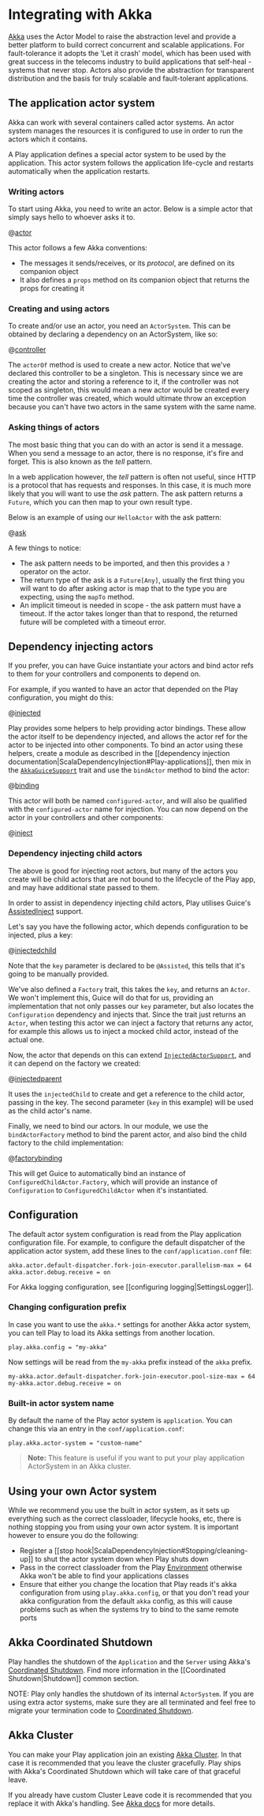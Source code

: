 <!--- Copyright (C) 2009-2018 Lightbend Inc. <https://www.lightbend.com> -->
# Integrating with Akka

[Akka](https://akka.io/) uses the Actor Model to raise the abstraction level and provide a better platform to build correct concurrent and scalable applications. For fault-tolerance it adopts the ‘Let it crash’ model, which has been used with great success in the telecoms industry to build applications that self-heal - systems that never stop. Actors also provide the abstraction for transparent distribution and the basis for truly scalable and fault-tolerant applications.

## The application actor system

Akka can work with several containers called actor systems. An actor system manages the resources it is configured to use in order to run the actors which it contains.

A Play application defines a special actor system to be used by the application. This actor system follows the application life-cycle and restarts automatically when the application restarts.

### Writing actors

To start using Akka, you need to write an actor.  Below is a simple actor that simply says hello to whoever asks it to.

@[actor](code/ScalaAkka.scala)

This actor follows a few Akka conventions:

* The messages it sends/receives, or its _protocol_, are defined on its companion object
* It also defines a `props` method on its companion object that returns the props for creating it

### Creating and using actors

To create and/or use an actor, you need an `ActorSystem`.  This can be obtained by declaring a dependency on an ActorSystem, like so:

@[controller](code/ScalaAkka.scala)

The `actorOf` method is used to create a new actor.  Notice that we've declared this controller to be a singleton.  This is necessary since we are creating the actor and storing a reference to it, if the controller was not scoped as singleton, this would mean a new actor would be created every time the controller was created, which would ultimate throw an exception because you can't have two actors in the same system with the same name.

### Asking things of actors

The most basic thing that you can do with an actor is send it a message.  When you send a message to an actor, there is no response, it's fire and forget.  This is also known as the _tell_ pattern.
  
In a web application however, the _tell_ pattern is often not useful, since HTTP is a protocol that has requests and responses.  In this case, it is much more likely that you will want to use the _ask_ pattern.  The ask pattern returns a `Future`, which you can then map to your own result type.

Below is an example of using our `HelloActor` with the ask pattern:

@[ask](code/ScalaAkka.scala)

A few things to notice:

* The ask pattern needs to be imported, and then this provides a `?` operator on the actor.
* The return type of the ask is a `Future[Any]`, usually the first thing you will want to do after asking actor is map that to the type you are expecting, using the `mapTo` method.
* An implicit timeout is needed in scope - the ask pattern must have a timeout.  If the actor takes longer than that to respond, the returned future will be completed with a timeout error.

## Dependency injecting actors

If you prefer, you can have Guice instantiate your actors and bind actor refs to them for your controllers and components to depend on.

For example, if you wanted to have an actor that depended on the Play configuration, you might do this:

@[injected](code/ScalaAkka.scala)

Play provides some helpers to help providing actor bindings.  These allow the actor itself to be dependency injected, and allows the actor ref for the actor to be injected into other components.  To bind an actor using these helpers, create a module as described in the [[dependency injection documentation|ScalaDependencyInjection#Play-applications]], then mix in the [`AkkaGuiceSupport`](api/scala/play/api/libs/concurrent/AkkaGuiceSupport.html) trait and use the `bindActor` method to bind the actor:

@[binding](code/ScalaAkka.scala)

This actor will both be named `configured-actor`, and will also be qualified with the `configured-actor` name for injection.  You can now depend on the actor in your controllers and other components:

@[inject](code/ScalaAkka.scala)

### Dependency injecting child actors

The above is good for injecting root actors, but many of the actors you create will be child actors that are not bound to the lifecycle of the Play app, and may have additional state passed to them.

In order to assist in dependency injecting child actors, Play utilises Guice's [AssistedInject](https://github.com/google/guice/wiki/AssistedInject) support.

Let's say you have the following actor, which depends configuration to be injected, plus a key:

@[injectedchild](code/ScalaAkka.scala)

Note that the `key` parameter is declared to be `@Assisted`, this tells that it's going to be manually provided.

We've also defined a `Factory` trait, this takes the `key`, and returns an `Actor`.  We won't implement this, Guice will do that for us, providing an implementation that not only passes our `key` parameter, but also locates the `Configuration` dependency and injects that.  Since the trait just returns an `Actor`, when testing this actor we can inject a factory that returns any actor, for example this allows us to inject a mocked child actor, instead of the actual one.

Now, the actor that depends on this can extend [`InjectedActorSupport`](api/scala/play/api/libs/concurrent/InjectedActorSupport.html), and it can depend on the factory we created:

@[injectedparent](code/ScalaAkka.scala)

It uses the `injectedChild` to create and get a reference to the child actor, passing in the key. The second parameter (`key` in this example) will be used as the child actor's name.

Finally, we need to bind our actors.  In our module, we use the `bindActorFactory` method to bind the parent actor, and also bind the child factory to the child implementation:

@[factorybinding](code/ScalaAkka.scala)

This will get Guice to automatically bind an instance of `ConfiguredChildActor.Factory`, which will provide an instance of `Configuration` to `ConfiguredChildActor` when it's instantiated.

## Configuration

The default actor system configuration is read from the Play application configuration file. For example, to configure the default dispatcher of the application actor system, add these lines to the `conf/application.conf` file:

```
akka.actor.default-dispatcher.fork-join-executor.parallelism-max = 64
akka.actor.debug.receive = on
```

For Akka logging configuration, see [[configuring logging|SettingsLogger]].

### Changing configuration prefix

In case you want to use the `akka.*` settings for another Akka actor system, you can tell Play to load its Akka settings from another location.

```
play.akka.config = "my-akka"
```

Now settings will be read from the `my-akka` prefix instead of the `akka` prefix.

```
my-akka.actor.default-dispatcher.fork-join-executor.pool-size-max = 64
my-akka.actor.debug.receive = on
```

### Built-in actor system name

By default the name of the Play actor system is `application`. You can change this via an entry in the `conf/application.conf`:

```
play.akka.actor-system = "custom-name"
```

> **Note:** This feature is useful if you want to put your play application ActorSystem in an Akka cluster.

## Using your own Actor system

While we recommend you use the built in actor system, as it sets up everything such as the correct classloader, lifecycle hooks, etc, there is nothing stopping you from using your own actor system.  It is important however to ensure you do the following:

* Register a [[stop hook|ScalaDependencyInjection#Stopping/cleaning-up]] to shut the actor system down when Play shuts down
* Pass in the correct classloader from the Play [Environment](api/scala/play/api/Application.html) otherwise Akka won't be able to find your applications classes
* Ensure that either you change the location that Play reads it's akka configuration from using `play.akka.config`, or that you don't read your akka configuration from the default `akka` config, as this will cause problems such as when the systems try to bind to the same remote ports


## Akka Coordinated Shutdown

Play handles the shutdown of the `Application` and the `Server` using Akka's [Coordinated Shutdown](https://doc.akka.io/docs/akka/current/actors.html?language=java#coordinated-shutdown). Find more information in the [[Coordinated Shutdown|Shutdown]] common section.

NOTE: Play only handles the shutdown of its internal `ActorSystem`. If you are using extra actor systems, make sure they are all terminated and feel free to migrate your termination code to [Coordinated Shutdown](https://doc.akka.io/docs/akka/current/actors.html?language=java#coordinated-shutdown).

## Akka Cluster

You can make your Play application join an existing [Akka Cluster](https://doc.akka.io/docs/akka/current/cluster-usage.html). In that case it is recommended that you leave the cluster gracefully. Play ships with Akka's Coordinated Shutdown which will take care of that graceful leave. 

If you already have custom Cluster Leave code it is recommended that you replace it with Akka's handling. See [Akka docs](https://doc.akka.io/docs/akka/current/actors.html?language=java#coordinated-shutdown) for more details.
